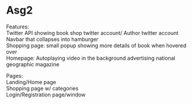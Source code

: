 # Asg2

Features:</br>
Twitter API showing book shop twitter account/ Author twitter account
Navbar that collapses into hamburger</br>
Shopping page: small popup showing more details of book when hovered over</br>
Homepage: Autoplaying video in the background advertising national geographic magazine</br>

Pages:</br>
Landing/Home page</br>
Shopping page w/ categories</br>
Login/Registration page/window
